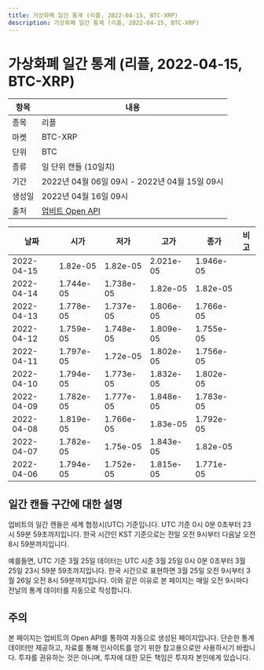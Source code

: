 ```yaml
---
title: 가상화폐 일간 통계 (리플, 2022-04-15, BTC-XRP)
description: 가상화폐 일간 통계 (리플, 2022-04-15, BTC-XRP)
---
```



가상화폐 일간 통계 (리플, 2022-04-15, BTC-XRP)
===

|항목|내용|
|--|--|
|종목|리플|
|마켓|BTC-XRP|
|단위|BTC|
|종류|일 단위 캔들 (10일치)|
|기간|2022년 04월 06일 09시 - 2022년 04월 15일 09시|
|생성일|2022년 04월 16일 09시|
|출처|[업비트 Open API](https://docs.upbit.com)|


|날짜|시가|저가|고가|종가|비고|
|--|--|--|--|--|--|
|2022-04-15|1.82e-05|1.82e-05|2.021e-05|1.946e-05|    |
|2022-04-14|1.744e-05|1.738e-05|1.82e-05|1.82e-05|    |
|2022-04-13|1.778e-05|1.737e-05|1.806e-05|1.766e-05|    |
|2022-04-12|1.759e-05|1.748e-05|1.809e-05|1.755e-05|    |
|2022-04-11|1.797e-05|1.72e-05|1.802e-05|1.756e-05|    |
|2022-04-10|1.794e-05|1.773e-05|1.832e-05|1.802e-05|    |
|2022-04-09|1.782e-05|1.777e-05|1.848e-05|1.783e-05|    |
|2022-04-08|1.819e-05|1.766e-05|1.83e-05|1.792e-05|    |
|2022-04-07|1.782e-05|1.75e-05|1.843e-05|1.82e-05|    |
|2022-04-06|1.794e-05|1.752e-05|1.815e-05|1.771e-05|    |


일간 캔들 구간에 대한 설명
---


업비트의 일간 캔들은 세계 협정시(UTC) 기준입니다. 
UTC 기준 0시 0분 0초부터 23시 59분 59초까지입니다. 
한국 시간인 KST 기준으로는 전일 오전 9시부터 다음날 오전 8시 59분까지입니다. 


예를들면, UTC 기준 3월 25일 데이터는 UTC 시준 3월 25일 0시 0분 0초부터 3월 25일 23시 59분 59초까지입니다. 
한국 시간으로 표현하면 3월 25일 오전 9시부터 3월 26일 오전 8시 59분까지입니다. 
이와 같은 이유로 본 페이지는 매일 오전 9시마다 전날의 통계 데이터를 자동으로 작성합니다. 


주의
---


본 페이지는 업비트의 Open API를 통하여 자동으로 생성된 페이지입니다. 
단순한 통계 데이터만 제공하고, 자료를 통해 인사이트를 얻기 위한 참고용으로만 사용하시기 바랍니다. 
투자를 권유하는 것은 아니며, 투자에 대한 모든 책임은 투자자 본인에게 있습니다. 

